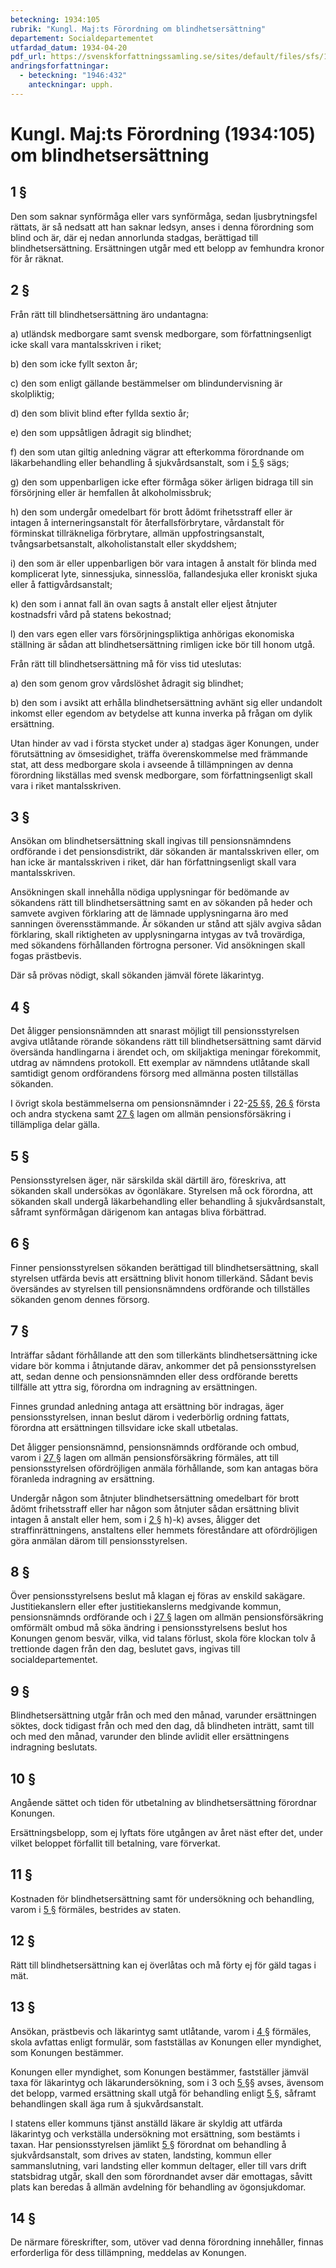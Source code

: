 ```yaml
---
beteckning: 1934:105
rubrik: "Kungl. Maj:ts Förordning om blindhetsersättning"
departement: Socialdepartementet
utfardad_datum: 1934-04-20
pdf_url: https://svenskforfattningssamling.se/sites/default/files/sfs/1934-04/SFS1934-105.pdf
andringsforfattningar:
  - beteckning: "1946:432"
    anteckningar: upph.
---
```


# Kungl. Maj:ts Förordning (1934:105) om blindhetsersättning

## 1 §

Den som saknar synförmåga eller vars synförmåga, sedan ljusbrytningsfel rättats, är så nedsatt att han saknar ledsyn, anses i denna förordning som blind och är, där ej nedan annorlunda stadgas, berättigad till blindhetsersättning. Ersättningen utgår med ett belopp av femhundra kronor för år räknat.

## 2 §

Från rätt till blindhetsersättning äro undantagna:

a) utländsk medborgare samt svensk medborgare, som författningsenligt icke skall vara mantalsskriven i riket;

b) den som icke fyllt sexton år;

c) den som enligt gällande bestämmelser om blindundervisning är skolpliktig;

d) den som blivit blind efter fyllda sextio år;

e) den som uppsåtligen ådragit sig blindhet;

f) den som utan giltig anledning vägrar att efterkomma förordnande om läkarbehandling eller behandling å sjukvårdsanstalt, som i [5 §](#5) sägs;

g) den som uppenbarligen icke efter förmåga söker ärligen bidraga till sin försörjning eller är hemfallen åt alkoholmissbruk;

h) den som undergår omedelbart för brott ådömt frihetsstraff eller är intagen å interneringsanstalt för återfallsförbrytare, vårdanstalt för förminskat tillräkneliga förbrytare, allmän  uppfostringsanstalt, tvångsarbetsanstalt, alkoholistanstalt eller skyddshem;

i) den som är eller uppenbarligen bör vara intagen å anstalt för blinda med komplicerat lyte, sinnessjuka, sinnesslöa, fallandesjuka eller kroniskt sjuka eller å fattigvårdsanstalt;

k) den som i annat fall än ovan sagts å anstalt eller eljest åtnjuter kostnadsfri vård på statens bekostnad;

l) den vars egen eller vars försörjningspliktiga anhörigas ekonomiska ställning är sådan att blindhetsersättning rimligen icke bör till honom utgå.

Från rätt till blindhetsersättning må för viss tid uteslutas:

a) den som genom grov vårdslöshet ådragit sig blindhet;

b) den som i avsikt att erhålla blindhetsersättning avhänt sig eller undandolt inkomst eller egendom av betydelse att kunna inverka på frågan om dylik ersättning.

Utan hinder av vad i första stycket under a) stadgas äger Konungen, under förutsättning av ömsesidighet, träffa överenskommelse med främmande stat, att dess medborgare skola i avseende å tillämpningen av denna förordning likställas med svensk medborgare, som författningsenligt skall vara i riket mantalsskriven.

## 3 §

Ansökan om blindhetsersättning skall ingivas till pensionsnämndens ordförande i det pensionsdistrikt, där sökanden är mantalsskriven eller, om han icke är mantalsskriven i riket, där han författningsenligt skall vara mantalsskriven.

Ansökningen skall innehålla nödiga upplysningar för bedömande av sökandens rätt till blindhetsersättning samt en av sökanden på heder och samvete avgiven förklaring att de lämnade upplysningarna äro med sanningen överensstämmande. Är sökanden ur stånd att själv avgiva sådan förklaring, skall riktigheten av upplysningarna intygas av två trovärdiga, med sökandens förhållanden förtrogna personer. Vid ansökningen skall fogas prästbevis.

Där så prövas nödigt, skall sökanden jämväl förete läkarintyg.

## 4 §

Det åligger pensionsnämnden att snarast möjligt till pensionsstyrelsen avgiva utlåtande rörande sökandens rätt till blindhetsersättning samt därvid översända handlingarna i ärendet och, om skiljaktiga meningar förekommit, utdrag av nämndens protokoll. Ett exemplar av nämndens utlåtande skall samtidigt genom ordförandens försorg med allmänna posten tillställas sökanden.

I övrigt skola bestämmelserna om pensionsnämnder i 22-[25 §](#25)§, [26 §](#26) första och andra styckena samt [27 §](#27) lagen om allmän pensionsförsäkring i tillämpliga delar gälla.

## 5 §

Pensionsstyrelsen äger, när särskilda skäl därtill äro, föreskriva, att sökanden skall undersökas av ögonläkare. Styrelsen må ock förordna, att sökanden skall undergå läkarbehandling eller behandling å sjukvårdsanstalt, såframt synförmågan därigenom kan antagas bliva förbättrad.

## 6 §

Finner pensionsstyrelsen sökanden berättigad till blindhetsersättning, skall styrelsen utfärda bevis att ersättning blivit honom tillerkänd. Sådant bevis översändes av styrelsen till pensionsnämndens ordförande och tillställes sökanden genom dennes försorg.

## 7 §

Inträffar sådant förhållande att den som tillerkänts blindhetsersättning icke vidare bör komma i åtnjutande därav, ankommer det på pensionsstyrelsen att, sedan denne och pensionsnämnden eller dess ordförande beretts tillfälle att yttra sig, förordna om indragning av ersättningen.

Finnes grundad anledning antaga att ersättning bör indragas, äger pensionsstyrelsen, innan beslut därom i vederbörlig ordning fattats, förordna att ersättningen tillsvidare icke skall utbetalas.

Det åligger pensionsnämnd, pensionsnämnds ordförande och ombud, varom i [27 §](#27) lagen om allmän pensionsförsäkring förmäles, att till pensionsstyrelsen ofördröjligen anmäla förhållande, som kan antagas böra föranleda indragning av ersättning.

Undergår någon som åtnjuter blindhetsersättning omedelbart för brott ådömt frihetsstraff eller har någon som åtnjuter sådan ersättning blivit intagen å anstalt eller hem, som i [2 §](#2) h)-k) avses, åligger det straffinrättningens, anstaltens eller hemmets föreståndare att ofördröjligen göra anmälan därom till pensionsstyrelsen.

## 8 §

Över pensionsstyrelsens beslut må klagan ej föras av enskild sakägare. Justitiekanslern eller efter justitiekanslerns medgivande kommun, pensionsnämnds ordförande och i [27 §](#27) lagen om allmän pensionsförsäkring omförmält ombud må söka ändring i pensionsstyrelsens beslut hos Konungen genom besvär, vilka, vid talans förlust, skola före klockan tolv å trettionde dagen från den dag, beslutet gavs, ingivas till socialdepartementet.

## 9 §

Blindhetsersättning utgår från och med den månad, varunder ersättningen söktes, dock tidigast från och med den dag, då blindheten inträtt, samt till och med den månad, varunder den blinde avlidit eller ersättningens indragning beslutats.

## 10 §

Angående sättet och tiden för utbetalning av blindhetsersättning förordnar Konungen.

Ersättningsbelopp, som ej lyftats före utgången av året näst efter det, under vilket beloppet förfallit till betalning, vare förverkat.

## 11 §

Kostnaden för blindhetsersättning samt för undersökning och behandling, varom i [5 §](#5) förmäles, bestrides av staten.

## 12 §

Rätt till blindhetsersättning kan ej överlåtas och må förty ej för gäld tagas i mät.

## 13 §

Ansökan, prästbevis och läkarintyg samt utlåtande, varom i [4 §](#4) förmäles, skola avfattas enligt formulär, som fastställas av Konungen eller myndighet, som Konungen bestämmer.

Konungen eller myndighet, som Konungen bestämmer, fastställer jämväl taxa för läkarintyg och läkarundersökning, som i 3 och [5 §](#5)§ avses, ävensom det belopp, varmed ersättning skall utgå för behandling enligt [5 §](#5), såframt behandlingen skall äga rum å sjukvårdsanstalt.

I statens eller kommuns tjänst anställd läkare är skyldig att utfärda läkarintyg och verkställa undersökning mot ersättning, som bestämts i taxan. Har pensionsstyrelsen jämlikt [5 §](#5) förordnat om behandling å sjukvårdsanstalt, som drives av staten, landsting, kommun eller sammanslutning, vari landsting eller kommun deltager, eller till vars drift statsbidrag utgår, skall den som förordnandet avser där emottagas, såvitt plats kan beredas å allmän avdelning för behandling av ögonsjukdomar.

## 14 §

De närmare föreskrifter, som, utöver vad denna förordning innehåller, finnas erforderliga för dess tillämpning, meddelas av Konungen.